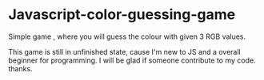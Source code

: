 # Javascript-color-guessing-game
Simple game , where you will guess the colour with given 3 RGB values.

This game is still in unfinished state, cause I'm new to JS and a overall beginner for programming. 
I will be glad if someone contribute to my code. 
thanks.
